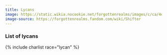 ```yaml
---
title: Lycans
image: https://static.wikia.nocookie.net/forgottenrealms/images/c/ca/4e_shifters.jpg
image-source: https://forgottenrealms.fandom.com/wiki/Shifter
---
```


### List of lycans

{% include charlist race="lycan" %}
